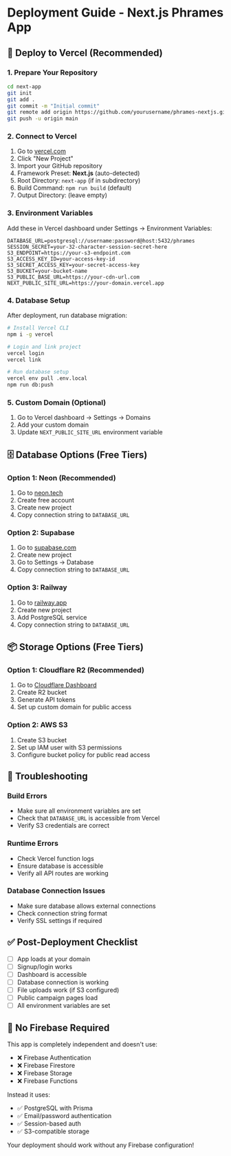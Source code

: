 # Deployment Guide - Next.js Phrames App

## 🚀 Deploy to Vercel (Recommended)

### 1. Prepare Your Repository
```bash
cd next-app
git init
git add .
git commit -m "Initial commit"
git remote add origin https://github.com/yourusername/phrames-nextjs.git
git push -u origin main
```

### 2. Connect to Vercel
1. Go to [vercel.com](https://vercel.com)
2. Click "New Project"
3. Import your GitHub repository
4. Framework Preset: **Next.js** (auto-detected)
5. Root Directory: `next-app` (if in subdirectory)
6. Build Command: `npm run build` (default)
7. Output Directory: (leave empty)

### 3. Environment Variables
Add these in Vercel dashboard under Settings → Environment Variables:

```env
DATABASE_URL=postgresql://username:password@host:5432/phrames
SESSION_SECRET=your-32-character-session-secret-here
S3_ENDPOINT=https://your-s3-endpoint.com
S3_ACCESS_KEY_ID=your-access-key-id
S3_SECRET_ACCESS_KEY=your-secret-access-key
S3_BUCKET=your-bucket-name
S3_PUBLIC_BASE_URL=https://your-cdn-url.com
NEXT_PUBLIC_SITE_URL=https://your-domain.vercel.app
```

### 4. Database Setup
After deployment, run database migration:
```bash
# Install Vercel CLI
npm i -g vercel

# Login and link project
vercel login
vercel link

# Run database setup
vercel env pull .env.local
npm run db:push
```

### 5. Custom Domain (Optional)
1. Go to Vercel dashboard → Settings → Domains
2. Add your custom domain
3. Update `NEXT_PUBLIC_SITE_URL` environment variable

## 🗄️ Database Options (Free Tiers)

### Option 1: Neon (Recommended)
1. Go to [neon.tech](https://neon.tech)
2. Create free account
3. Create new project
4. Copy connection string to `DATABASE_URL`

### Option 2: Supabase
1. Go to [supabase.com](https://supabase.com)
2. Create new project
3. Go to Settings → Database
4. Copy connection string to `DATABASE_URL`

### Option 3: Railway
1. Go to [railway.app](https://railway.app)
2. Create new project
3. Add PostgreSQL service
4. Copy connection string to `DATABASE_URL`

## 📦 Storage Options (Free Tiers)

### Option 1: Cloudflare R2 (Recommended)
1. Go to [Cloudflare Dashboard](https://dash.cloudflare.com)
2. Create R2 bucket
3. Generate API tokens
4. Set up custom domain for public access

### Option 2: AWS S3
1. Create S3 bucket
2. Set up IAM user with S3 permissions
3. Configure bucket policy for public read access

## 🔧 Troubleshooting

### Build Errors
- Make sure all environment variables are set
- Check that `DATABASE_URL` is accessible from Vercel
- Verify S3 credentials are correct

### Runtime Errors
- Check Vercel function logs
- Ensure database is accessible
- Verify all API routes are working

### Database Connection Issues
- Make sure database allows external connections
- Check connection string format
- Verify SSL settings if required

## ✅ Post-Deployment Checklist

- [ ] App loads at your domain
- [ ] Signup/login works
- [ ] Dashboard is accessible
- [ ] Database connection is working
- [ ] File uploads work (if S3 configured)
- [ ] Public campaign pages load
- [ ] All environment variables are set

## 🎯 No Firebase Required

This app is completely independent and doesn't use:
- ❌ Firebase Authentication
- ❌ Firebase Firestore
- ❌ Firebase Storage
- ❌ Firebase Functions

Instead it uses:
- ✅ PostgreSQL with Prisma
- ✅ Email/password authentication
- ✅ Session-based auth
- ✅ S3-compatible storage

Your deployment should work without any Firebase configuration!
